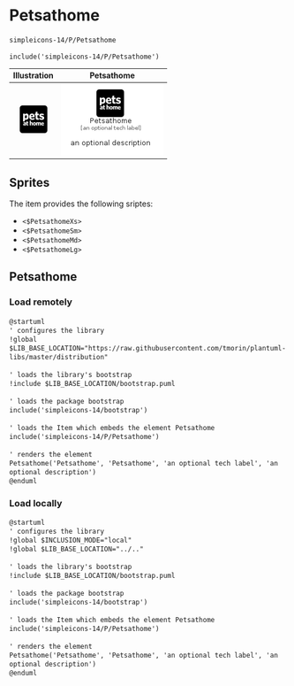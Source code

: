 # Petsathome


```text
simpleicons-14/P/Petsathome
```

```text
include('simpleicons-14/P/Petsathome')
```



| Illustration | Petsathome |
| :---: | :---: |
| ![illustration for Illustration](../../simpleicons-14/P/Petsathome.png) | ![illustration for Petsathome](../../simpleicons-14/P/Petsathome.Local.png) |



## Sprites
The item provides the following sriptes:

- `<$PetsathomeXs>`
- `<$PetsathomeSm>`
- `<$PetsathomeMd>`
- `<$PetsathomeLg>`





## Petsathome

### Load remotely
```plantuml
@startuml
' configures the library
!global $LIB_BASE_LOCATION="https://raw.githubusercontent.com/tmorin/plantuml-libs/master/distribution"

' loads the library's bootstrap
!include $LIB_BASE_LOCATION/bootstrap.puml

' loads the package bootstrap
include('simpleicons-14/bootstrap')

' loads the Item which embeds the element Petsathome
include('simpleicons-14/P/Petsathome')

' renders the element
Petsathome('Petsathome', 'Petsathome', 'an optional tech label', 'an optional description')
@enduml
```

### Load locally
```plantuml
@startuml
' configures the library
!global $INCLUSION_MODE="local"
!global $LIB_BASE_LOCATION="../.."

' loads the library's bootstrap
!include $LIB_BASE_LOCATION/bootstrap.puml

' loads the package bootstrap
include('simpleicons-14/bootstrap')

' loads the Item which embeds the element Petsathome
include('simpleicons-14/P/Petsathome')

' renders the element
Petsathome('Petsathome', 'Petsathome', 'an optional tech label', 'an optional description')
@enduml
```

